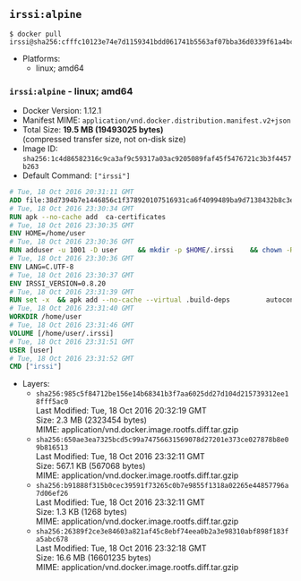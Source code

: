## `irssi:alpine`

```console
$ docker pull irssi@sha256:cfffc10123e74e7d1159341bdd061741b5563af07bba36d0339f61a4bc854c1c
```

-	Platforms:
	-	linux; amd64

### `irssi:alpine` - linux; amd64

-	Docker Version: 1.12.1
-	Manifest MIME: `application/vnd.docker.distribution.manifest.v2+json`
-	Total Size: **19.5 MB (19493025 bytes)**  
	(compressed transfer size, not on-disk size)
-	Image ID: `sha256:1c4d86582316c9ca3af9c59317a03ac9205089faf45f5476721c3b3f4457b263`
-	Default Command: `["irssi"]`

```dockerfile
# Tue, 18 Oct 2016 20:31:11 GMT
ADD file:38d7394b7e1446856c1f378920107516931ca6f4099489ba9d7138432b8c3ecb in / 
# Tue, 18 Oct 2016 23:30:34 GMT
RUN apk --no-cache add 	ca-certificates
# Tue, 18 Oct 2016 23:30:35 GMT
ENV HOME=/home/user
# Tue, 18 Oct 2016 23:30:36 GMT
RUN adduser -u 1001 -D user 	&& mkdir -p $HOME/.irssi 	&& chown -R user:user $HOME
# Tue, 18 Oct 2016 23:30:36 GMT
ENV LANG=C.UTF-8
# Tue, 18 Oct 2016 23:30:37 GMT
ENV IRSSI_VERSION=0.8.20
# Tue, 18 Oct 2016 23:31:39 GMT
RUN set -x 	&& apk add --no-cache --virtual .build-deps 		autoconf 		automake 		gcc 		glib-dev 		gnupg 		libc-dev 		libtool 		lynx 		make 		ncurses-dev 		openssl-dev 		perl-dev 		pkgconf 	&& wget "https://github.com/irssi/irssi/releases/download/${IRSSI_VERSION}/irssi-${IRSSI_VERSION}.tar.xz" -O /tmp/irssi.tar.xz 	&& wget "https://github.com/irssi/irssi/releases/download/${IRSSI_VERSION}/irssi-${IRSSI_VERSION}.tar.xz.asc" -O /tmp/irssi.tar.xz.asc 	&& export GNUPGHOME="$(mktemp -d)" 	&& gpg --keyserver ha.pool.sks-keyservers.net --recv-keys 7EE65E3082A5FB06AC7C368D00CCB587DDBEF0E1 	&& gpg --batch --verify /tmp/irssi.tar.xz.asc /tmp/irssi.tar.xz 	&& rm -r "$GNUPGHOME" /tmp/irssi.tar.xz.asc 	&& mkdir -p /usr/src 	&& tar -xJf /tmp/irssi.tar.xz -C /usr/src 	&& rm /tmp/irssi.tar.xz 	&& cd /usr/src/irssi-$IRSSI_VERSION 	&& ./configure 		--enable-true-color 		--with-bot 		--with-proxy 		--with-socks 	&& make -j$(getconf _NPROCESSORS_ONLN) 	&& make install 	&& rm -rf /usr/src/irssi-$IRSSI_VERSION 	&& runDeps="$( 		scanelf --needed --nobanner --recursive /usr/local 			| awk '{ gsub(/,/, "\nso:", $2); print "so:" $2 }' 			| sort -u 			| xargs -r apk info --installed 			| sort -u 	)" 	&& apk add --no-cache --virtual .irssi-rundeps $runDeps perl-libwww 	&& apk del .build-deps
# Tue, 18 Oct 2016 23:31:40 GMT
WORKDIR /home/user
# Tue, 18 Oct 2016 23:31:46 GMT
VOLUME [/home/user/.irssi]
# Tue, 18 Oct 2016 23:31:51 GMT
USER [user]
# Tue, 18 Oct 2016 23:31:52 GMT
CMD ["irssi"]
```

-	Layers:
	-	`sha256:985c5f84712be156e14b68341b3f7aa6025dd27d104d215739312ee18fff5ac0`  
		Last Modified: Tue, 18 Oct 2016 20:32:19 GMT  
		Size: 2.3 MB (2323454 bytes)  
		MIME: application/vnd.docker.image.rootfs.diff.tar.gzip
	-	`sha256:650ae3ea7325bcd5c99a74756631569078d27201e373ce027878b8e09b816513`  
		Last Modified: Tue, 18 Oct 2016 23:32:11 GMT  
		Size: 567.1 KB (567068 bytes)  
		MIME: application/vnd.docker.image.rootfs.diff.tar.gzip
	-	`sha256:b91888f315b0cec39591f73265c0b7e9855f1318a02265e44857796a7d06ef26`  
		Last Modified: Tue, 18 Oct 2016 23:32:11 GMT  
		Size: 1.3 KB (1268 bytes)  
		MIME: application/vnd.docker.image.rootfs.diff.tar.gzip
	-	`sha256:26389f2ce3e84603a821af45c8ebf74eea0b2a3e98310abf898f183fa5abc678`  
		Last Modified: Tue, 18 Oct 2016 23:32:18 GMT  
		Size: 16.6 MB (16601235 bytes)  
		MIME: application/vnd.docker.image.rootfs.diff.tar.gzip
